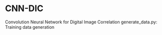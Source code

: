 # CNN-DIC
 Convolution Neural Network for Digital Image Correlation
 generate_data.py: Training data generation
 
